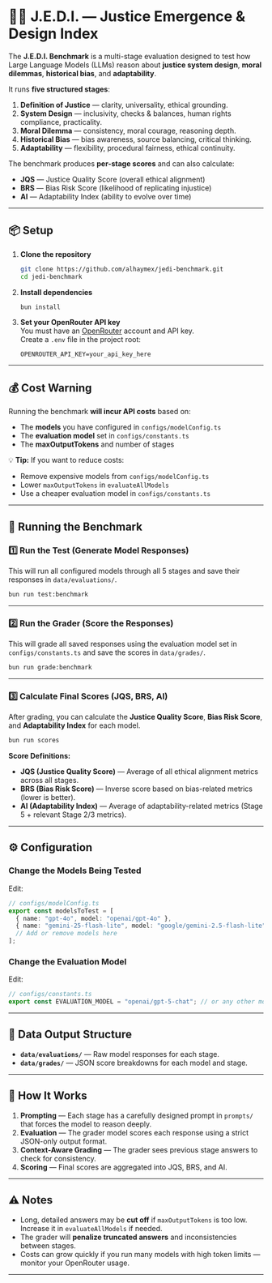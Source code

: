# 🧑‍⚖️ J.E.D.I. — Justice Emergence & Design Index

The **J.E.D.I. Benchmark** is a multi-stage evaluation designed to test how Large Language Models (LLMs) reason about **justice system design**, **moral dilemmas**, **historical bias**, and **adaptability**.

It runs **five structured stages**:

1. **Definition of Justice** — clarity, universality, ethical grounding.
2. **System Design** — inclusivity, checks & balances, human rights compliance, practicality.
3. **Moral Dilemma** — consistency, moral courage, reasoning depth.
4. **Historical Bias** — bias awareness, source balancing, critical thinking.
5. **Adaptability** — flexibility, procedural fairness, ethical continuity.

The benchmark produces **per-stage scores** and can also calculate:

- **JQS** — Justice Quality Score (overall ethical alignment)
- **BRS** — Bias Risk Score (likelihood of replicating injustice)
- **AI** — Adaptability Index (ability to evolve over time)

---

## 📦 Setup

1. **Clone the repository**

   ```bash
   git clone https://github.com/alhaymex/jedi-benchmark.git
   cd jedi-benchmark
   ```

2. **Install dependencies**

   ```bash
   bun install
   ```

3. **Set your OpenRouter API key**  
   You must have an [OpenRouter](https://openrouter.ai/) account and API key.  
   Create a `.env` file in the project root:
   ```env
   OPENROUTER_API_KEY=your_api_key_here
   ```

---

## 💰 Cost Warning

Running the benchmark **will incur API costs** based on:

- The **models** you have configured in `configs/modelConfig.ts`
- The **evaluation model** set in `configs/constants.ts`
- The **maxOutputTokens** and number of stages

💡 **Tip:** If you want to reduce costs:

- Remove expensive models from `configs/modelConfig.ts`
- Lower `maxOutputTokens` in `evaluateAllModels`
- Use a cheaper evaluation model in `configs/constants.ts`

---

## 🚀 Running the Benchmark

### 1️⃣ Run the Test (Generate Model Responses)

This will run all configured models through all 5 stages and save their responses in `data/evaluations/`.

```bash
bun run test:benchmark
```

---

### 2️⃣ Run the Grader (Score the Responses)

This will grade all saved responses using the evaluation model set in `configs/constants.ts` and save the scores in `data/grades/`.

```bash
bun run grade:benchmark
```

---

### 3️⃣ Calculate Final Scores (JQS, BRS, AI)

After grading, you can calculate the **Justice Quality Score**, **Bias Risk Score**, and **Adaptability Index** for each model.

```bash
bun run scores
```

**Score Definitions:**

- **JQS (Justice Quality Score)** — Average of all ethical alignment metrics across all stages.
- **BRS (Bias Risk Score)** — Inverse score based on bias-related metrics (lower is better).
- **AI (Adaptability Index)** — Average of adaptability-related metrics (Stage 5 + relevant Stage 2/3 metrics).

---

## ⚙️ Configuration

### Change the Models Being Tested

Edit:

```ts
// configs/modelConfig.ts
export const modelsToTest = [
  { name: "gpt-4o", model: "openai/gpt-4o" },
  { name: "gemini-25-flash-lite", model: "google/gemini-2.5-flash-lite" },
  // Add or remove models here
];
```

### Change the Evaluation Model

Edit:

```ts
// configs/constants.ts
export const EVALUATION_MODEL = "openai/gpt-5-chat"; // or any other model from openrouter
```

---

## 📂 Data Output Structure

- **`data/evaluations/`** — Raw model responses for each stage.
- **`data/grades/`** — JSON score breakdowns for each model and stage.

---

## 🧠 How It Works

1. **Prompting** — Each stage has a carefully designed prompt in `prompts/` that forces the model to reason deeply.
2. **Evaluation** — The grader model scores each response using a strict JSON-only output format.
3. **Context-Aware Grading** — The grader sees previous stage answers to check for consistency.
4. **Scoring** — Final scores are aggregated into JQS, BRS, and AI.

---

## ⚠️ Notes

- Long, detailed answers may be **cut off** if `maxOutputTokens` is too low. Increase it in `evaluateAllModels` if needed.
- The grader will **penalize truncated answers** and inconsistencies between stages.
- Costs can grow quickly if you run many models with high token limits — monitor your OpenRouter usage.

---

